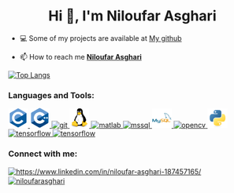 <h1 align="center">Hi 👋, I'm Niloufar Asghari</h1>
<!-- <h3 align="center">I'm Machine Learning Engineer and work specifically in the Computer vision and Image Processing field!</h3> -->




<!-- - :brain:	 I’m currently learning **Pytorch** <a href="https://pytorch.org/" target="_blank" rel="noreferrer"> <img src="https://www.vectorlogo.zone/logos/pytorch/pytorch-icon.svg" alt="pytorch" width="20" height="20"/></a> -->



- 💻 Some of my projects are available at <a href="https://github.com/NiloufarAsghari">My github</a>


<!--- 💬 Ask me about **Machine Learning, Computer Vision, Image Processing, Deep Learning, TensorFlow and PyTorch, Python, Algorithm**-->

- 📫 How to reach me **<a href="https://www.linkedin.com/in/niloufar-asghari-187457165/">Niloufar Asghari</a>**




  
 [![Top Langs](https://github-readme-stats.vercel.app/api/top-langs/?username=NiloufarAsghari&theme=radical&layout=compact)](https://github.com/anuraghazra/github-readme-stats)



<h3 align="left">Languages and Tools:</h3>
<p align="left"> <a href="https://www.cprogramming.com/" target="_blank" rel="noreferrer"> <img src="https://raw.githubusercontent.com/devicons/devicon/master/icons/c/c-original.svg" alt="c" width="40" height="40"/> </a> <a href="https://www.w3schools.com/cpp/" target="_blank" rel="noreferrer"> <img src="https://raw.githubusercontent.com/devicons/devicon/master/icons/cplusplus/cplusplus-original.svg" alt="cplusplus" width="40" height="40"/> </a> <a href="https://git-scm.com/" target="_blank" rel="noreferrer"> <img src="https://www.vectorlogo.zone/logos/git-scm/git-scm-icon.svg" alt="git" width="40" height="40"/> </a> <a href="https://www.linux.org/" target="_blank" rel="noreferrer"> <img src="https://raw.githubusercontent.com/devicons/devicon/master/icons/linux/linux-original.svg" alt="linux" width="40" height="40"/> </a> <a href="https://www.mathworks.com/" target="_blank" rel="noreferrer"> <img src="https://upload.wikimedia.org/wikipedia/commons/2/21/Matlab_Logo.png" alt="matlab" width="40" height="40"/> </a> <a href="https://www.microsoft.com/en-us/sql-server" target="_blank" rel="noreferrer"> <img src="https://www.svgrepo.com/show/303229/microsoft-sql-server-logo.svg" alt="mssql" width="40" height="40"/> </a> <a href="https://www.mysql.com/" target="_blank" rel="noreferrer"> <img src="https://raw.githubusercontent.com/devicons/devicon/master/icons/mysql/mysql-original-wordmark.svg" alt="mysql" width="40" height="40"/> </a> <a href="https://opencv.org/" target="_blank" rel="noreferrer"> <img src="https://www.vectorlogo.zone/logos/opencv/opencv-icon.svg" alt="opencv" width="40" height="40"/> </a> <a href="https://www.python.org" target="_blank" rel="noreferrer"> <img src="https://raw.githubusercontent.com/devicons/devicon/master/icons/python/python-original.svg" alt="python" width="40" height="40"/> </a> <a href="https://www.tensorflow.org" target="_blank" rel="noreferrer"> <img src="https://www.vectorlogo.zone/logos/tensorflow/tensorflow-icon.svg" alt="tensorflow" width="40" height="40"/> </a> 
 <a href="https://www.pytorch.org" target="_blank" rel="noreferrer"> <img src="https://www.vectorlogo.zone/logos/pytorch/pytorch-icon.svg" alt="tensorflow" width="40" height="40"/> </a> 
</p>





<h3 align="left">Connect with me:</h3>
<p align="left">
<a href="https://linkedin.com/in/https://www.linkedin.com/in/niloufar-asghari-187457165/" target="blank"><img align="center" src="https://raw.githubusercontent.com/rahuldkjain/github-profile-readme-generator/master/src/images/icons/Social/linked-in-alt.svg" alt="https://www.linkedin.com/in/niloufar-asghari-187457165/" height="30" width="40" /></a>
<a href="https://kaggle.com/niloufarasghari" target="blank"><img align="center" src="https://raw.githubusercontent.com/rahuldkjain/github-profile-readme-generator/master/src/images/icons/Social/kaggle.svg" alt="niloufarasghari" height="30" width="40" /></a>
<!-- </p>
<p align="left"> <img src="https://komarev.com/ghpvc/?username=niloufarasghari&label=Profile%20views&color=0e75b6&style=flat" alt="niloufarasghari" /> </p> -->

